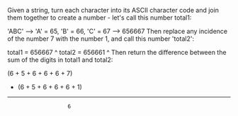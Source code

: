 Given a string, turn each character into its ASCII character code and join them together to create a number - let's call this number total1:

'ABC' --> 'A' = 65, 'B' = 66, 'C' = 67 --> 656667
Then replace any incidence of the number 7 with the number 1, and call this number 'total2':

total1 = 656667
              ^
total2 = 656661
              ^
Then return the difference between the sum of the digits in total1 and total2:

  (6 + 5 + 6 + 6 + 6 + 7)
- (6 + 5 + 6 + 6 + 6 + 1)
-------------------------
                       6